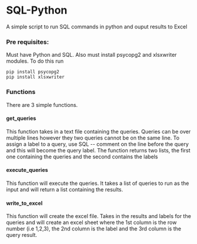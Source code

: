 # SQL-Python
A simple script to run SQL commands in python and ouput results to Excel 

### Pre requisites:
Must have Python and SQL. Also must install psycopg2 and xlsxwriter modules. To do this run 
```
pip install psycopg2
pip install xlsxwriter
```

### Functions
There are 3 simple functions. 

#### get_queries
This function takes in a text file containing the queries. Queries can 
be over multiple lines however they two queries cannot be on the same line. To assign a label to a query, use SQL -- comment on the line before the query and this will become the query label. The function returns two lists, the first one containing the queries and the second contains the labels

#### execute_queries
This function will execute the queries. It takes a list of queries to run as the input and will return a list containing the results.

#### write_to_excel
This function will create the excel file. Takes in the results and labels for the queries and will create an excel sheet where the 1st column is the row number (i.e 1,2,3), the 2nd column is the label and the 3rd column is the query result.
